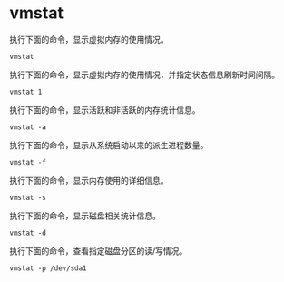 # vmstat

执行下面的命令，显示虚拟内存的使用情况。

```
vmstat
```

执行下面的命令，显示虚拟内存的使用情况，并指定状态信息刷新时间间隔。

```
vmstat 1
```

执行下面的命令，显示活跃和非活跃的内存统计信息。

```
vmstat -a
```

执行下面的命令，显示从系统启动以来的派生进程数量。

```
vmstat -f
```

执行下面的命令，显示内存使用的详细信息。

```
vmstat -s
```

执行下面的命令，显示磁盘相关统计信息。

```
vmstat -d
```

执行下面的命令，查看指定磁盘分区的读/写情况。

```
vmstat -p /dev/sda1
```

